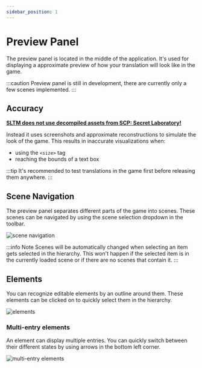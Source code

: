 ```yaml
---
sidebar_position: 1
---
```


# Preview Panel

The preview panel is located in the middle of the application. It's used for displaying a approximate preview of how your translation will look like in the game.

:::caution
Preview panel is still in development, there are currently only a few scenes implemented.
:::

## Accuracy

<u>**SLTM does not use decompiled assets from SCP: Secret Laboratory!**</u>

Instead it uses screenshots and approximate reconstructions to simulate the look of the game. This results in inaccurate visualizations when:
- using the `<size>` tag
- reaching the bounds of a text box

:::tip
It's recommended to test translations in the game first before releasing them anywhere.
:::

## Scene Navigation

The preview panel separates different parts of the game into scenes. These scenes can be navigated by using the scene selection dropdown in the toolbar.

![scene navigation](/img/preview-scenenav.png)

:::info Note
Scenes will be automatically changed when selecting an item gets selected in the hierarchy. This won't happen if the selected item is in the currently loaded scene or if there are no scenes that contain it.
:::

## Elements

You can recognize editable elements by an outline around them. These elements can be clicked on to quickly select them in the hierarchy.

![elements](/img/preview-entries.png)

### Multi-entry elements

An element can display multiple entries. You can quickly switch between their different states by using arrows in the bottom left corner.

![multi-entry elements](/img/preview-multi-entry.png)